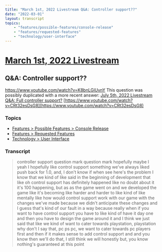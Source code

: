 ```yaml
---
title: "March 1st, 2022 Livestream Q&A: Controller support??"
date: "2022-03-01"
layout: transcript
topics:
    - "features/possible-features/console-release"
    - "features/requested-features"
    - "technology/user-interface"
---
```

# [March 1st, 2022 Livestream](../2022-03-01.md)
## Q&A: Controller support??
https://www.youtube.com/watch?v=K8bnLGiUvnY
This question was possibly duplicated with a more recent answer: [July 5th, 2022 Livestream Q&A: Full controller support?](./yt-CRt32esDsG8.md) [https://www.youtube.com/watch?v=CRt32esDsG8](https://www.youtube.com/watch?v=CRt32esDsG8)


### Topics
* [Features > Possible Features > Console Release](../topics/features/possible-features/console-release.md)
* [Features > Requested Features](../topics/features/requested-features.md)
* [Technology > User Interface](../topics/technology/user-interface.md)

### Transcript

> controller support question mark question mark hopefully maybe I yeah I hopefully like control support something we've always liked push back for 1.0, and, I don't know if when see here's the problem I know that we kind of like said in the beginning of development that like oh control support has definitely happened like no doubt about it it's 100 happening, but as as the game went on and we developed the game like it's becoming like harder and harder to like kind of like mentally like how would control support work with our game with the changes we've made because we didn't anticipate these changes and I guess that's kind of our fault in a way because really when if you want to have control support you have to like kind of have it day one and then you have to design the game around it and I think we just said that like we kind of want to cater towards playstation, playstation why don't I say that, pc ps pc, we want to cater towards pc players first and then if it makes sense to add control support and and you know then we'll do that, I still think we will honestly but, you know nothing's guaranteed at this point
